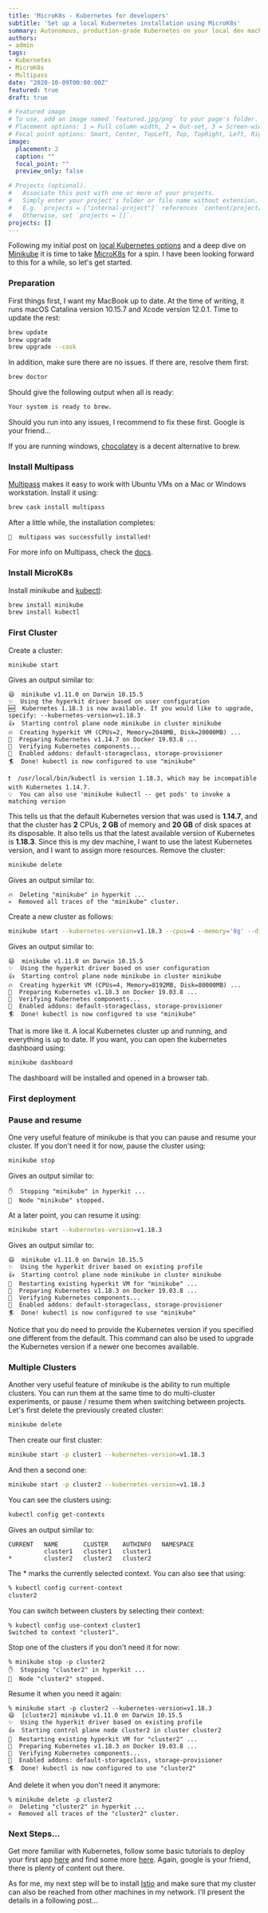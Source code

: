 ```yaml
---
title: 'MicroK8s - Kubernetes for developers'
subtitle: 'Set up a local Kubernetes installation using MicroK8s'
summary: Autonomous, production-grade Kubernetes on your local dev machine.
authors:
- admin
tags:
- Kubernetes
- MicroK8s
- Multipass
date: "2020-10-09T00:00:00Z"
featured: true
draft: true

# Featured image
# To use, add an image named `featured.jpg/png` to your page's folder.
# Placement options: 1 = Full column width, 2 = Out-set, 3 = Screen-width
# Focal point options: Smart, Center, TopLeft, Top, TopRight, Left, Right, BottomLeft, Bottom, BottomRight
image:
  placement: 2
  caption: ""
  focal_point: ""
  preview_only: false

# Projects (optional).
#   Associate this post with one or more of your projects.
#   Simply enter your project's folder or file name without extension.
#   E.g. `projects = ["internal-project"]` references `content/project/deep-learning/index.md`.
#   Otherwise, set `projects = []`.
projects: []
---
```


Following my initial post on [local Kubernetes options](/post/which-local-kubernetes) and a deep dive on [Minikube](/post/minikube-kubernetes) it is time to take [MicroK8s](https://microk8s.io) for a spin.
I have been looking forward to this for a while, so let's get started.

### Preparation

First things first, I want my MacBook up to date.
At the time of writing, it runs macOS Catalina version 10.15.7 and Xcode version 12.0.1.
Time to update the rest:
```bash
brew update
brew upgrade
brew upgrade --cask
```
In addition, make sure there are no issues. If there are, resolve them first:
```bash
brew doctor
```
Should give the following output when all is ready:
```bash
Your system is ready to brew.
```
Should you run into any issues, I recommend to fix these first. Google is your friend...

If you are running windows, [chocolatey](https://chocolatey.org/) is a decent alternative to brew.

### Install Multipass

[Multipass](https://multipass.run) makes it easy to work with Ubuntu VMs on a Mac or Windows workstation.
Install it using:
```bash
brew cask install multipass
```
After a little while, the installation completes:
```plaintext
🍺  multipass was successfully installed!
```
For more info on Multipass, check the [docs](https://multipass.run/docs).



### Install MicroK8s

Install minikube and [kubectl](https://kubernetes.io/docs/reference/kubectl/overview/):
```bash
brew install minikube
brew install kubectl
```

### First Cluster

Create a cluster:
```bash
minikube start
```
Gives an output similar to:
```plaintext
😄  minikube v1.11.0 on Darwin 10.15.5
✨  Using the hyperkit driver based on user configuration
🆕  Kubernetes 1.18.3 is now available. If you would like to upgrade, specify: --kubernetes-version=v1.18.3
👍  Starting control plane node minikube in cluster minikube
🔥  Creating hyperkit VM (CPUs=2, Memory=2048MB, Disk=20000MB) ...
🐳  Preparing Kubernetes v1.14.7 on Docker 19.03.8 ...
🔎  Verifying Kubernetes components...
🌟  Enabled addons: default-storageclass, storage-provisioner
🏄  Done! kubectl is now configured to use "minikube"

❗  /usr/local/bin/kubectl is version 1.18.3, which may be incompatible with Kubernetes 1.14.7.
💡  You can also use 'minikube kubectl -- get pods' to invoke a matching version
```
This tells us that the default Kubernetes version that was used is **1.14.7**, and that the cluster has **2** CPUs, **2 GB** of memory and **20 GB** of disk spaces at its disposable.
It also tells us that the latest available version of Kubernetes is **1.18.3**.
Since this is my dev machine, I want to use the latest Kubernetes version, and I want to assign more resources.
Remove the cluster:
```bash
minikube delete
```
Gives an output similar to:
```plaintext
🔥  Deleting "minikube" in hyperkit ...
💀  Removed all traces of the "minikube" cluster.
```

Create a new cluster as follows:
```bash
minikube start --kubernetes-version=v1.18.3 --cpus=4 --memory='8g' --disk-size='80000mb'
```
Gives an output similar to:
```plaintext
😄  minikube v1.11.0 on Darwin 10.15.5
✨  Using the hyperkit driver based on user configuration
👍  Starting control plane node minikube in cluster minikube
🔥  Creating hyperkit VM (CPUs=4, Memory=8192MB, Disk=80000MB) ...
🐳  Preparing Kubernetes v1.18.3 on Docker 19.03.8 ...
🔎  Verifying Kubernetes components...
🌟  Enabled addons: default-storageclass, storage-provisioner
🏄  Done! kubectl is now configured to use "minikube"
```

That is more like it. A local Kubernetes cluster up and running, and everything is up to date.
If you want, you can open the kubernetes dashboard using:
```bash
minikube dashboard
```
The dashboard will be installed and opened in a browser tab.


### First deployment




### Pause and resume

One very useful feature of minikube is that you can pause and resume your cluster.
If you don't need it for now, pause the cluster using:
```bash
minikube stop
```
Gives an output similar to:
```plaintext
✋  Stopping "minikube" in hyperkit ...
🛑  Node "minikube" stopped.
```
At a later point, you can resume it using:
```bash
minikube start --kubernetes-version=v1.18.3
```
Gives an output similar to:
```plaintext
😄  minikube v1.11.0 on Darwin 10.15.5
✨  Using the hyperkit driver based on existing profile
👍  Starting control plane node minikube in cluster minikube
🔄  Restarting existing hyperkit VM for "minikube" ...
🐳  Preparing Kubernetes v1.18.3 on Docker 19.03.8 ...
🔎  Verifying Kubernetes components...
🌟  Enabled addons: default-storageclass, storage-provisioner
🏄  Done! kubectl is now configured to use "minikube"
```
Notice that you do need to provide the Kubernetes version if you specified one different from the default.
This command can also be used to upgrade the Kubernetes version if a newer one becomes available.

### Multiple Clusters

Another very useful feature of minikube is the ability to run multiple clusters.
You can run them at the same time to do multi-cluster experiments, or pause / resume them when switching between projects.
Let's first delete the previously created cluster:
```bash
minikube delete
```
Then create our first cluster:
```bash
minikube start -p cluster1 --kubernetes-version=v1.18.3
```
And then a second one:
```bash
minikube start -p cluster2 --kubernetes-version=v1.18.3
```

You can see the clusters using:
```bash
kubectl config get-contexts
```
Gives an output similar to:
```plaintext
CURRENT   NAME       CLUSTER    AUTHINFO   NAMESPACE
          cluster1   cluster1   cluster1
*         cluster2   cluster2   cluster2
```
The * marks the currently selected context. You can also see that using:
```bash
% kubectl config current-context
cluster2
```
You can switch between clusters by selecting their context:
```plaintext
% kubectl config use-context cluster1
Switched to context "cluster1".
```

Stop one of the clusters if you don't need it for now:
```plaintext
% minikube stop -p cluster2
✋  Stopping "cluster2" in hyperkit ...
🛑  Node "cluster2" stopped.
```

Resume it when you need it again:
```plaintext
% minikube start -p cluster2 --kubernetes-version=v1.18.3
😄  [cluster2] minikube v1.11.0 on Darwin 10.15.5
✨  Using the hyperkit driver based on existing profile
👍  Starting control plane node cluster2 in cluster cluster2
🔄  Restarting existing hyperkit VM for "cluster2" ...
🐳  Preparing Kubernetes v1.18.3 on Docker 19.03.8 ...
🔎  Verifying Kubernetes components...
🌟  Enabled addons: default-storageclass, storage-provisioner
🏄  Done! kubectl is now configured to use "cluster2"
```

And delete it when you don't need it anymore:
```plaintext
% minikube delete -p cluster2
🔥  Deleting "cluster2" in hyperkit ...
💀  Removed all traces of the "cluster2" cluster.
```




### Next Steps...

Get more familiar with Kubernetes, follow some basic tutorials to deploy your first app [here](https://kubernetes.io/docs/tutorials/) and find some more [here](https://katacoda.com/courses/kubernetes). Again, google is your friend, there is plenty of content out there.

As for me, my next step will be to install [Istio](https://istio.io/) and make sure that my cluster can also be reached from other machines in my network.
I'll present the details in a following post...